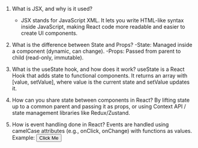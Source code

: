1. What is JSX, and why is it used?

   - JSX stands for JavaScript XML. It lets you write HTML-like syntax inside JavaScript, making React code more readable and easier to create UI components.

2. What is the difference between State and Props?
   -State: Managed inside a component (dynamic, can change).
   -Props: Passed from parent to child (read-only, immutable).

3. What is the useState hook, and how does it work?
   useState is a React Hook that adds state to functional components. It returns an array with [value, setValue], where value is the current state and setValue updates it.

4. How can you share state between components in React?
   By lifting state up to a common parent and passing it as props, or using Context API / state management libraries like Redux/Zustand.

5. How is event handling done in React?
   Events are handled using camelCase attributes (e.g., onClick, onChange) with functions as values. Example:
   <button onClick={handleClick}>Click Me</button>
